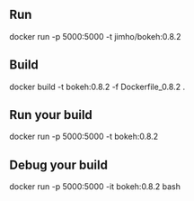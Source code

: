 Run
----
docker run -p 5000:5000 -t jimho/bokeh:0.8.2

Build
-----
docker build -t bokeh:0.8.2 -f Dockerfile_0.8.2 .

Run your build
--------------
docker run -p 5000:5000 -t bokeh:0.8.2

Debug your build
----------------
docker run -p 5000:5000 -it bokeh:0.8.2 bash
